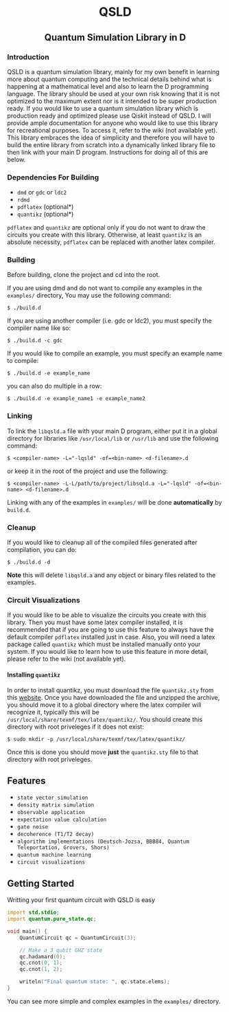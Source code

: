 <div align="center">

# QSLD

## Quantum Simulation Library in D

</div>

### Introduction

QSLD is a quantum simulation library, mainly for my own benefit in learning more about quantum computing and the technical details behind what is happening at a mathematical level and also to learn the D programming language. The library should be used at your own risk knowing that it is not optimized to the maximum extent nor is it intended to be super production ready. If you would like to use a quantum simulation library which is production ready and optimized please use Qiskit instead of QSLD. I will provide ample documentation for anyone who would like to use this library for recreational purposes. To access it, refer to the wiki (not available yet). This library embraces the idea of simplicity and therefore you will have to build the entire library from scratch into a dynamically linked library file to then link with your main D program. Instructions for doing all of this are below.

### Dependencies For Building

- `dmd` or `gdc` or `ldc2`
- `rdmd`
- `pdflatex` (optional*)
- `quantikz` (optional*)

`pdflatex` and `quantikz` are optional only if you do not want to draw the circuits you create with this library. Otherwise, at least `quantikz` is an absolute necessity, `pdflatex` can be replaced with another latex compiler.

### Building

Before building, clone the project and cd into the root.

If you are using dmd and do not want to compile any examples in the `examples/` directory, You may use the following command:

```console
$ ./build.d 
```
If you are using another compiler (i.e. gdc or ldc2), you must specify the compiler name like so:

```console
$ ./build.d -c gdc
```
If you would like to compile an example, you must specify an example name to compile:

```console
$ ./build.d -e example_name
```
you can also do multiple in a row:

```console
$ ./build.d -e example_name1 -e example_name2
```

### Linking

To link the `libqsld.a` file with your main D program, either put it in a global directory for libraries like `/usr/local/lib` or `/usr/lib` and use the following command:

```console
$ <compiler-name> -L="-lqsld" -of=<bin-name> <d-filename>.d
```

or keep it in the root of the project and use the following:

```console
$ <compiler-name> -L-L/path/to/project/libsqld.a -L="-lqsld" -of=<bin-name> <d-filename>.d

```

Linking with any of the examples in `examples/` will be done **automatically** by `build.d`.

### Cleanup

If you would like to cleanup all of the compiled files generated after compilation, you can do:

```console
$ ./build.d -d
```

**Note** this will delete `libqsld.a` and any object or binary files related to the examples.

### Circuit Visualizations

If you would like to be able to visualize the circuits you create with this library. Then you must have some latex compiler installed, it is recommended that if you are going to use this feature to always have the default compiler `pdflatex` installed just in case. Also, you will need a latex package called `quantikz` which must be installed manually onto your system. If you would like to learn how to use this feature in more detail, please refer to the wiki (not available yet).

#### Installing `quantikz`

In order to install quantikz, you must download the file `quantikz.sty` from this [website](https://ctan.org/pkg/quantikz). Once you have downloaded the file and unzipped the archive, you should move it to a global directory where the latex compiler will recognize it, typically this will be `/usr/local/share/texmf/tex/latex/quantikz/`. You should create this directory with root priveleges if it does not exist:

```console
$ sudo mkdir -p /usr/local/share/texmf/tex/latex/quantikz/
```

Once this is done you should move **just** the `quantikz.sty` file to that directory with root priveleges.

## Features

- `state vector simulation`
- `density matrix simulation`
- `observable application`
- `expectation value calculation`
- `gate noise`
- `decoherence (T1/T2 decay)`
- `algorithm implementations (Deutsch-Jozsa, BBB84, Quantum Teleportation, Grovers, Shors)`
- `quantum machine learning`
- `circuit visualizations`

## Getting Started

Writting your first quantum circuit with QSLD is easy

```d
import std.stdio;
import quantum.pure_state.qc;

void main() {
    QuantumCircuit qc = QuantumCircuit(3);

    // Make a 3 qubit GHZ state
    qc.hadamard(0);
    qc.cnot(0, 1);
    qc.cnot(1, 2);

    writeln("Final quantum state: ", qc.state.elems);
}
```

You can see more simple and complex examples in the `examples/` directory.



